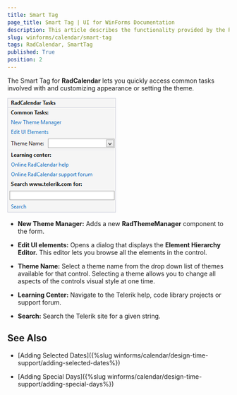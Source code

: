 ```yaml
---
title: Smart Tag
page_title: Smart Tag | UI for WinForms Documentation
description: This article describes the functionality provided by the RadCalendar smart tag.
slug: winforms/calendar/smart-tag
tags: RadCalendar, SmartTag 
published: True
position: 2
---
```

The Smart Tag for __RadCalendar__ lets you quickly access common tasks involved with and customizing appearance or setting the theme.

![calendar-smart-tag001.png](images/calendar-smart-tag001.png) 

* __New Theme Manager:__ Adds a new __RadThemeManager__ component to the form.

* __Edit UI elements:__ Opens a dialog that displays the __Element Hierarchy Editor.__ This editor lets you browse all the elements in the control.

* __Theme Name:__ Select a theme name from the drop down list of themes available for that control. Selecting a theme allows you to change all aspects of the controls visual style at one time.


* __Learning Center:__ Navigate to the Telerik help, code library projects or support forum.

* __Search:__ Search the Telerik site for a given string.

## See Also

* [Adding Selected Dates]({%slug  winforms/calendar/design-time-support/adding-selected-dates%})

* [Adding Special Days]({%slug winforms/calendar/design-time-support/adding-special-days%})
